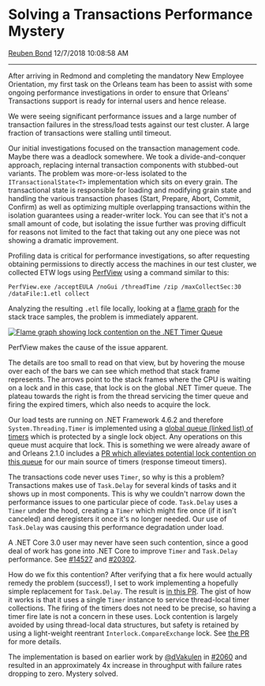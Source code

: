 Solving a Transactions Performance Mystery
======================

[Reuben Bond](https://github.com/ReubenBond) 12/7/2018 10:08:58 AM

* * * * *

After arriving in Redmond and completing the mandatory New Employee Orientation, my first task on the Orleans team has been to assist with some ongoing performance investigations in order to ensure that Orleans' Transactions support is ready for internal users and hence release.

We were seeing significant performance issues and a large number of transaction failures in the stress/load tests against our test cluster. A large fraction of transactions were stalling until timeout.

Our initial investigations focused on the transaction management code. Maybe there was a deadlock somewhere. We took a divide-and-conquer approach, replacing internal transaction components with stubbed-out variants. The problem was more-or-less isolated to the `ITransactionalState<T>` implementation which sits on every grain. The transactional state is responsible for loading and modifying grain state and handling the various transaction phases (Start, Prepare, Abort, Commit, Confirm) as well as optimizing multiple overlapping transactions within the isolation guarantees using a reader-writer lock. You can see that it's not a small amount of code, but isolating the issue further was proving difficult for reasons not limited to the fact that taking out any one piece was not showing a dramatic improvement.

Profiling data is critical for performance investigations, so after requesting obtaining permissions to directly access the machines in our test cluster, we collected ETW logs using [PerfView](https://github.com/Microsoft/perfview) using a command similar to this:

    PerfView.exe /acceptEULA /noGui /threadTime /zip /maxCollectSec:30 /dataFile:1.etl collect

Analyzing the resulting `.etl` file locally, looking at a [flame graph](http://www.brendangregg.com/flamegraphs.html) for the stack trace samples, the problem is immediately apparent.

[![Flame graph showing lock contention on the .NET Timer Queue](media/2018/12/lock_contention_small.png)](media/2018/12/lock_contention2.png)

PerfView makes the cause of the issue apparent.

The details are too small to read on that view, but by hovering the mouse over each of the bars we can see which method that stack frame represents. The arrows point to the stack frames where the CPU is waiting on a lock and in this case, that lock is on the global .NET Timer queue. The plateau towards the right is from the thread servicing the timer queue and firing the expired timers, which also needs to acquire the lock.

Our load tests are running on .NET Framework 4.6.2 and therefore `System.Threading.Timer` is implemented using a [global queue (linked list) of timers](https://referencesource.microsoft.com/#mscorlib/system/threading/timer.cs,208ff87939c84fe3) which is protected by a single lock object. Any operations on this queue must acquire that lock. This is something we were already aware of and Orleans 2.1.0 includes a [PR which alleviates potential lock contention on this queue](https://github.com/dotnet/orleans/pull/4399) for our main source of timers (response timeout timers).

The transactions code never uses `Timer`, so why is this a problem? Transactions makes use of `Task.Delay` for several kinds of tasks and it shows up in most components. This is why we couldn't narrow down the performance issues to one particular piece of code. `Task.Delay` uses a `Timer` under the hood, creating a `Timer` which might fire once (if it isn't canceled) and deregisters it once it's no longer needed. Our use of `Task.Delay` was causing this performance degradation under load.

A .NET Core 3.0 user may never have seen such contention, since a good deal of work has gone into .NET Core to improve `Timer` and `Task.Delay` performance. See [\#14527](https://github.com/dotnet/coreclr/pull/14527) and [\#20302](https://github.com/dotnet/coreclr/pull/20302).

How do we fix this contention? After verifying that a fix here would actually remedy the problem (success!), I set to work implementing a hopefully simple replacement for `Task.Delay`. The result is [in this PR](https://github.com/dotnet/orleans/pull/5201). The gist of how it works is that it uses a single `Timer` instance to service thread-local timer collections. The firing of the timers does not need to be precise, so having a timer fire late is not a concern in these uses. Lock contention is largely avoided by using thread-local data structures, but safety is retained by using a light-weight reentrant `Interlock.CompareExchange` lock. See [the PR](https://github.com/dotnet/orleans/pull/5201) for more details.

The implementation is based on earlier work by [@dVakulen](https://github.com/dVakulen) in [\#2060](https://github.com/dotnet/orleans/pull/2060/files#diff-a694ce799337a9585c6bb404e7ca2339) and resulted in an approximately 4x increase in throughput with failure rates dropping to zero. Mystery solved.
